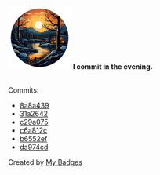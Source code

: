 <img src="https://github.com/my-badges/my-badges/blob/master/badges/time-of-commit/evening-commits.png?raw=true" alt="I commit in the evening." title="I commit in the evening." width="128">
<strong>I commit in the evening.</strong>
<br><br>

Commits:

- <a href="https://github.com/general-CbIC/poolex/commit/8a8a4395e384cb11eb49f6d2acd821c7205a36d7">8a8a439</a>
- <a href="https://github.com/general-CbIC/my-badges/commit/31a2642cbbc2832ca4158de8e6c8c8c68c05c3af">31a2642</a>
- <a href="https://github.com/general-CbIC/poolex/commit/c29a07545534dd13a037f7cc40f0849d938efc7f">c29a075</a>
- <a href="https://github.com/general-CbIC/poolex/commit/c6a812c19a968726b48ce972d0822883ed58847a">c6a812c</a>
- <a href="https://github.com/general-CbIC/poolex/commit/b6552ef85315880984d5ee26dc67746f79b0c67f">b6552ef</a>
- <a href="https://github.com/general-CbIC/poolex/commit/da974cd45689c24f6535890d3bb2dc7fa4d0e971">da974cd</a>


Created by <a href="https://github.com/my-badges/my-badges">My Badges</a>